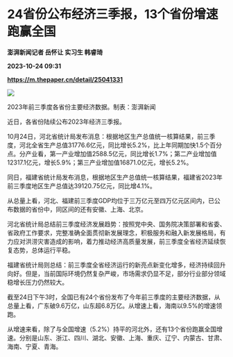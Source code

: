 # 24省份公布经济三季报，13个省份增速跑赢全国
**澎湃新闻记者 岳怀让 实习生 韩睿琦**

**2023-10-24 09:31**

**https://m.thepaper.cn/detail/25041331**

![](https://imagecloud.thepaper.cn/thepaper/image/275/413/607.jpg)

2023年前三季度各省份主要经济数据。制表：澎湃新闻

近日，各省份陆续公布2023年经济三季报。

10月24日，河北省统计局发布消息：根据地区生产总值统一核算结果，前三季度，河北全省生产总值31776.6亿元，同比增长5.2%，比上年同期加快1.5个百分点。分产业看，第一产业增加值2588.5亿元，同比增长1.7%；第二产业增加值12317.1亿元，增长5.9%；第三产业增加值16871.0亿元，增长5.2%。

同日，福建省统计局发布消息，根据地区生产总值统一核算结果，福建省2023年前三季度地区生产总值达39120.75亿元，同比增4.1%。

从总量上看，河北、福建前三季度GDP均位于三万亿元至四万亿元区间内，已公布数据的省份中，同区间的还有安徽、上海、北京。

河北省统计局总结前三季度经济发展趋势：按照党中央、国务院决策部署和省委、省政府工作要求，完整准确全面贯彻新发展理念，积极服务和融入新发展格局，有力应对洪涝灾害造成的影响，着力推动经济高质量发展，前三季度全省经济延续恢复态势，总体运行平稳。

福建省统计局则总结：前三季度全省经济运行的新亮点新变化增多，经济持续回升向好。但是，当前国际环境仍然复杂严峻，市场需求仍显不足，部分行业部分领域稳增长压力仍然较大。

截至24日下午3时，全国已有24个省份发布了今年前三季度的主要经济数据，从总量上看，广东破9.6万亿，山东超6.8万亿。从增速上看，海南以9.5%的增速领跑。

从增速来看，除了与全国增速（5.2%）持平的河北外，还有13个省份跑赢全国增速。分别是山东、浙江、四川、湖北、安徽、上海、重庆、辽宁、内蒙古、甘肃、海南、宁夏、青海。